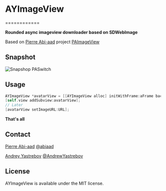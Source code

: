 # AYImageView
============

**Rounded async imageview downloader based on SDWebImage**

Based on [Pierre Abi-aad](http://github.com/abiaad) project [PAImageView](https://github.com/abiaad/PAImageView)

## Snapshot

![Snapshop PASwitch](https://raw.github.com/abiaad/paimageview/master/snapshot.gif)

## Usage

```objective-c
AYImageView *avatarView = [[AYImageView alloc] initWithFrame:aFrame backgroundProgressColor:[UIColor whiteColor] progressColor:[UIColor lightGrayColor]];
[self.view addSubview:avatarView];
// Later
[avatarView setImageURL:URL];
```

**That's all**

## Contact

[Pierre Abi-aad](http://github.com/abiaad)
[@abiaad](https://twitter.com/abiaad)

[Andrey Yastrebov](http://github.com/ayastrebov)
[@AndrewYastrebov](https://twitter.com/AndrewYastrebov)

## License

AYImageView is available under the MIT license.
